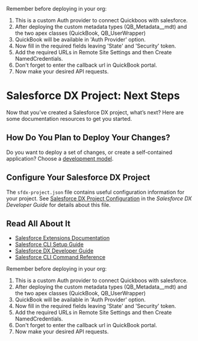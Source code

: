 Remember before deploying in your org:
1. This is a custom Auth provider to connect Quickboos with salesforce.
2. After deploying the custom metadata types (QB_Metadata__mdt) and the two apex classes (QuickBook, QB_UserWrapper)
3. QuickBook will be available in 'Auth Provider' option.
4. Now fill in the required fields leaving 'State' and 'Security' token.
5. Add the required URLs in Remote Site Settings and then Create NamedCredentials.
6. Don't forget to enter the callback url in QuickBook portal.
7. Now make your desired API requests. 

# Salesforce DX Project: Next Steps

Now that you’ve created a Salesforce DX project, what’s next? Here are some documentation resources to get you started.

## How Do You Plan to Deploy Your Changes?

Do you want to deploy a set of changes, or create a self-contained application? Choose a [development model](https://developer.salesforce.com/tools/vscode/en/user-guide/development-models).

## Configure Your Salesforce DX Project

The `sfdx-project.json` file contains useful configuration information for your project. See [Salesforce DX Project Configuration](https://developer.salesforce.com/docs/atlas.en-us.sfdx_dev.meta/sfdx_dev/sfdx_dev_ws_config.htm) in the _Salesforce DX Developer Guide_ for details about this file.

## Read All About It

- [Salesforce Extensions Documentation](https://developer.salesforce.com/tools/vscode/)
- [Salesforce CLI Setup Guide](https://developer.salesforce.com/docs/atlas.en-us.sfdx_setup.meta/sfdx_setup/sfdx_setup_intro.htm)
- [Salesforce DX Developer Guide](https://developer.salesforce.com/docs/atlas.en-us.sfdx_dev.meta/sfdx_dev/sfdx_dev_intro.htm)
- [Salesforce CLI Command Reference](https://developer.salesforce.com/docs/atlas.en-us.sfdx_cli_reference.meta/sfdx_cli_reference/cli_reference.htm)

Remember before deploying in your org:
1. This is a custom Auth provider to connect Quickboos with salesforce.
2. After deploying the custom metadata types (QB_Metadata__mdt) and the two apex classes (QuickBook, QB_UserWrapper)
3. QuickBook will be available in 'Auth Provider' option.
4. Now fill in the required fields leaving 'State' and 'Security' token.
5. Add the required URLs in Remote Site Settings and then Create NamedCredentials.
6. Don't forget to enter the callback url in QuickBook portal.
7. Now make your desired API requests. 